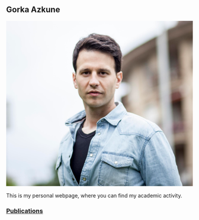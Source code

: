 ## Gorka Azkune

![Profile picture](/images/profile-picture-0.png)

This is my personal webpage, where you can find my academic activity.

### [Publications](https://scholar.google.es/citations?user=_1wx6NoAAAAJ&hl=en&oi=ao)

